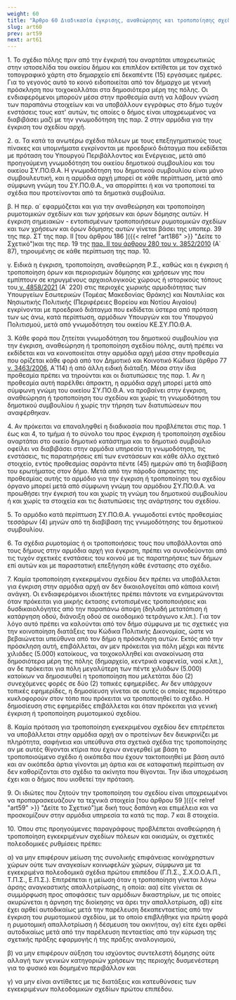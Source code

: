 ```yaml
---
weight: 60
title: "Άρθρο 60 Διαδικασία έγκρισης, αναθεώρησης και τροποποίησης σχεδίου πόλης"
slug: art60
prev: art59
next: art61
---
```


1\. Το σχέδιο πόλης πριν από την έγκρισή του αναρτάται υποχρεωτικώς στην ιστοσελίδα του οικείου δήμου και επιπλέον εκτίθεται με τον σχετικό τοπογραφικό χάρτη στο δημαρχείο επί δεκαπέντε (15) εργάσιμες ημέρες. Για το γεγονός αυτό το κοινό ειδοποιείται από τον δήμαρχο με γενική πρόσκληση που τοιχοκολλάται στα δημοσιότερα μέρη της πόλης. Οι ενδιαφερόμενοι μπορούν μέσα στην προθεσμία αυτή να λάβουν γνώση των παραπάνω στοιχείων και να υποβάλλουν εγγράφως στο δήμο τυχόν ενστάσεις τους κατ' αυτών, τις οποίες ο δήμος είναι υποχρεωμένος να διαβιβάσει μαζί με την γνωμοδότηση της παρ. 2 στην αρμόδια για την έγκριση του σχεδίου αρχή.

2\. α. Τα κατά τα ανωτέρω σχέδια πόλεων με τους επεξηγηματικούς τους πίνακες και υπομνήματα εγκρίνονται με προεδρικό διάταγμα που εκδίδεται με πρόταση του Υπουργού Περιβάλλοντος και Ενέργειας, μετά από προηγούμενη γνωμοδότηση του οικείου δημοτικού συμβουλίου και του οικείου ΣΥ.ΠΟ.Θ.Α. Η γνωμοδότηση του δημοτικού συμβουλίου είναι μόνο συμβουλευτική, και η αρμόδια αρχή μπορεί σε κάθε περίπτωση, μετά από σύμφωνη γνώμη του ΣΥ.ΠΟ.Θ.Α., να απορρίπτει ή και να τροποποιεί τα σχέδια που προτείνονται από τα δημοτικά συμβούλια.

β. Η περ. α΄ εφαρμόζεται και για την αναθεώρηση και τροποποίηση ρυμοτομικών σχεδίων και των χρήσεων και όρων δόμησης αυτών. Η έγκριση σημειακών - εντοπισμένων τροποποιήσεων ρυμοτομικών σχεδίων και των χρήσεων και όρων δόμησης αυτών γίνεται βάσει της υποπερ. 39 της περ. ΣΤ της παρ. II [του άρθρου 186 ]({{< relref "art186" >}} "Δείτε το Σχετικό")και της περ. 19 της <a href="https://ia37rg02wpsa01.blob.core.windows.net/fek/01/2010/20100100087.pdf" title="Δείτε το Σχετικό">παρ. II του άρθρου 280 του ν. 3852/2010</a> (Α΄ 87), τηρουμένης σε κάθε περίπτωση της παρ. 10.

γ. Ειδικά η έγκριση, τροποποίηση, αναθεώρηση Ρ.Σ., καθώς και η έγκριση ή τροποποίηση όρων και περιορισμών δόμησης και χρήσεων γης που εμπίπτουν σε κηρυγμένους αρχαιολογικούς χώρους ή ιστορικούς τόπους του<a href="https://ia37rg02wpsa01.blob.core.windows.net/fek/01/2021/20210100220.pdf" title="Δείτε το Σχετικό"> ν. 4858/2021</a> (Α΄ 220) στις περιοχές χωρικής αρμοδιότητας των Υπουργείων Εσωτερικών (Τομέας Μακεδονίας Θράκης) και Ναυτιλίας και Νησιωτικής Πολιτικής (Περιφέρειες Βορείου και Νοτίου Αιγαίου) εγκρίνονται με προεδρικό διάταγμα που εκδίδεται ύστερα από πρόταση των ως άνω, κατά περίπτωση, αρμόδιων Υπουργών και του Υπουργού Πολιτισμού, μετά από γνωμοδότηση του οικείου ΚΕ.ΣΥ.ΠΟ.Θ.Α.

3\. Κάθε φορά που ζητείται γνωμοδότηση του δημοτικού συμβουλίου για την έγκριση, αναθεώρηση ή τροποποίηση σχεδίου πόλης, αυτή πρέπει να εκδίδεται και να κοινοποιείται στην αρμόδια αρχή μέσα στην προθεσμία που ορίζεται κάθε φορά από τον Δημοτικό και Κοινοτικό Κώδικα (άρθρο 77<a href="https://ia37rg02wpsa01.blob.core.windows.net/fek/01/2006/20060100114.pdf" title="Δείτε το Σχετικό"> ν. 3463/2006</a>, Α΄114) ή από άλλη ειδική διάταξη. Μέσα στην ίδια προθεσμία πρέπει να τηρούνται και οι διατυπώσεις της παρ. 1. Αν η προθεσμία αυτή παρέλθει άπρακτη, η αρμόδια αρχή μπορεί μετά από σύμφωνη γνώμη του οικείου ΣΥ.ΠΟ.Θ.Α. να προβαίνει στην έγκριση, αναθεώρηση ή τροποποίηση του σχεδίου και χωρίς τη γνωμοδότηση του δημοτικού συμβουλίου ή χωρίς την τήρηση των διατυπώσεων που αναφέρθηκαν.

4\. Αν πρόκειται να επαναληφθεί η διαδικασία που προβλέπεται στις παρ. 1 έως και 4, το τμήμα ή το σύνολο του προς έγκριση ή τροποποίηση σχεδίου αναρτάται στο οικείο δημοτικό κατάστημα και το δημοτικό συμβούλιο οφείλει να διαβιβάσει στην αρμόδια υπηρεσία τη γνωμοδότηση, τις ενστάσεις, τις παρατηρήσεις επί των ενστάσεων και κάθε άλλο σχετικό στοιχείο, εντός προθεσμίας σαράντα πέντε (45) ημερών από τη διαβίβαση του ερωτήματος στον δήμο. Μετά από την πάροδο άπρακτης της προθεσμίας αυτής το αρμόδιο για την έγκριση ή τροποποίηση του σχεδίου όργανο μπορεί μετά από σύμφωνη γνώμη του αρμόδιου ΣΥ.ΠΟ.Θ.Α. να προωθήσει την έγκρισή του και χωρίς τη γνώμη του δημοτικού συμβουλίου ή και χωρίς τα στοιχεία και τις διατυπώσεις της ανάρτησης του σχεδίου.

5\. Το αρμόδιο κατά περίπτωση ΣΥ.ΠΟ.Θ.Α. γνωμοδοτεί εντός προθεσμίας τεσσάρων (4) μηνών από τη διαβίβαση της γνωμοδότησης του δημοτικού συμβουλίου.

6\. Τα σχέδια ρυμοτομίας ή οι τροποποιήσεις τους που υποβάλλονται από τους δήμους στην αρμόδια αρχή για έγκριση, πρέπει να συνοδεύονται από τις τυχόν σχετικές ενστάσεις του κοινού με τις παρατηρήσεις των δήμων επί αυτών και με παραστατική επεξήγηση κάθε ένστασης στο σχέδιο.

7\. Καμία τροποποίηση εγκεκριμένου σχεδίου δεν πρέπει να υποβάλλεται για έγκριση στην αρμόδια αρχή αν δεν δικαιολογείται από κάποια κοινή ανάγκη. Οι ενδιαφερόμενοι ιδιοκτήτες πρέπει πάντοτε να ενημερώνονται όταν πρόκειται για μικρής έκτασης εντοπισμένες τροποποιήσεις και δυσδικαιολόγητες από την παραπάνω άποψη (δηλαδή μετατόπιση ή κατάργηση οδού, διάνοιξη οδού σε οικοδομικό τετράγωνο κ.λπ.). Για τον λόγο αυτό πρέπει να καλούνται από τον δήμο σύμφωνα με τις σχετικές για την κοινοποίηση διατάξεις του Κώδικα Πολιτικής Δικονομίας, ώστε να βεβαιώνεται υπεύθυνα από τον δήμο η πρόσκληση αυτών. Εκτός από την πρόσκληση αυτή, επιβάλλεται, αν μεν πρόκειται για πόλη μέχρι και πέντε χιλιάδες (5.000) κατοίκους, να τοιχοκολληθεί και ανακοίνωση στα δημοσιότερα μέρη της πόλης (δημαρχείο, κεντρικά καφενεία, ναοί κ.λπ.), αν δε πρόκειται για πόλη μεγαλύτερη των πέντε χιλιάδων (5.000) κατοίκων να δημοσιευθεί η τροποποίηση που μελετάται δύο (2) συνεχόμενες φορές σε δύο (2) τοπικές εφημερίδες. Αν δεν υπάρχουν τοπικές εφημερίδες, η δημοσίευση γίνεται σε αυτές οι οποίες περισσότερο κυκλοφορούν στον τόπο που πρόκειται να τροποποιηθεί το σχέδιο. Η δημοσίευση στις εφημερίδες επιβάλλεται και όταν πρόκειται για γενική έγκριση ή τροποποίηση ρυμοτομικού σχεδίου.

8\. Καμία πρόταση για τροποποίηση εγκεκριμένου σχεδίου δεν επιτρέπεται να υποβάλλεται στην αρμόδια αρχή αν ο προτείνων δεν διευκρινίζει με πληρότητα, σαφήνεια και υπεύθυνα στα σχετικά σχέδια της τροποποίησης αν με αυτές θίγονται κτίρια που έχουν ανεγερθεί με βάση το τροποποιούμενο σχέδιο ή οικόπεδα που έχουν τακτοποιηθεί με βάση αυτό και αν οικόπεδα άρτια γίνονται μη άρτια και σε καταφατική περίπτωση αν δεν καθορίζονται στο σχέδιο τα ακίνητα που θίγονται. Την ίδια υποχρέωση έχει και ο δήμος που υιοθετεί την πρόταση.

9\. Οι ιδιώτες που ζητούν την τροποποίηση του σχεδίου είναι υποχρεωμένοι να προπαρασκευάζουν τα τεχνικά στοιχεία [του άρθρου 59 ]({{< relref "art59" >}} "Δείτε το Σχετικό")με δική τους δαπάνη και επιμέλεια και να προσκομίζουν στην αρμόδια υπηρεσία τα κατά τις παρ. 7 και 8 στοιχεία.

10\. Όπου στις προηγούμενες παραγράφους προβλέπεται αναθεώρηση ή τροποποίηση εγκεκριμένων σχεδίων πόλεων και οικισμών, οι σχετικές πολεοδομικές ρυθμίσεις πρέπει:

α) να μην επιφέρουν μείωση της συνολικής επιφάνειας κοινόχρηστων χώρων ούτε των αναγκαίων κοινωφελών χώρων, σύμφωνα με τα εγκεκριμένα πολεοδομικά σχέδια πρώτου επιπέδου (Γ.Π.Σ., Σ.Χ.Ο.Ο.Α.Π., Τ.Π.Σ., Ε.Π.Σ.). Επιτρέπεται η μείωση όταν η τροποποίηση γίνεται λόγω άρσης αναγκαστικής απαλλοτρίωσης, η οποία: αα) είτε γίνεται σε συμμόρφωση προς αποφάσεις των αρμόδιων δικαστηρίων, με τις οποίες ακυρώνεται η άρνηση της διοίκησης να άρει την απαλλοτρίωση, αβ) είτε έχει αρθεί αυτοδικαίως μετά την παρέλευση δεκαπενταετίας από την έγκριση του ρυμοτομικού σχεδίου, με το οποίο επιβλήθηκε για πρώτη φορά η ρυμοτομική απαλλοτρίωση ή δέσμευση του ακινήτου, αγ) είτε έχει αρθεί αυτοδικαίως μετά από την παρέλευση πενταετίας από την κύρωση της σχετικής πράξης εφαρμογής ή της πράξης αναλογισμού,

β) να μην επιφέρουν αύξηση του ισχύοντος συντελεστή δόμησης ούτε αλλαγή των γενικών κατηγοριών χρήσεων της περιοχής δυσμενέστερη για το φυσικό και δομημένο περιβάλλον και

γ) να μην είναι αντίθετες με τις διατάξεις και κατευθύνσεις των εγκεκριμένων πολεοδομικών σχεδίων πρώτου επιπέδου.


